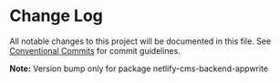 # Change Log

All notable changes to this project will be documented in this file.
See [Conventional Commits](https://conventionalcommits.org) for commit guidelines.

**Note:** Version bump only for package netlify-cms-backend-appwrite
